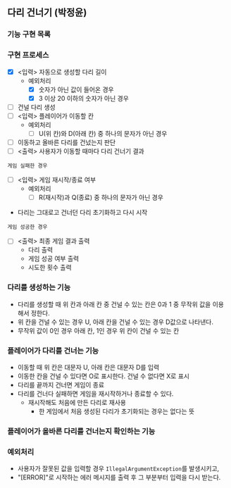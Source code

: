 ## 다리 건너기 (박정윤)

### 기능 구현 목록

### 구현 프로세스
- [x] <입력> 자동으로 생성할 다리 길이
  - 예외처리
    - [x] 숫자가 아닌 값이 들어온 경우
    - [x] 3 이상 20 이하의 숫자가 아닌 경우
- [ ] 건널 다리 생성
- [ ] <입력> 플레이어가 이동할 칸
  - 예외처리
    - [ ] U(위 칸)와 D(아래 칸) 중 하나의 문자가 아닌 경우
- [ ] 이동하고 올바른 다리를 건넜는지 판단
- [ ] <출력> 사용자가 이동할 때마다 다리 건너기 결과

`게임 실패한 경우`
- [ ] <입력> 게임 재시작/종료 여부
  - 예외처리
    - [ ] R(재시작)과 Q(종료) 중 하나의 문자가 아닌 경우
- 다리는 그대로고 건너던 다리 초기화하고 다시 시작

`게임 성공한 경우`
- [ ] <출력> 최종 게임 결과 출력
  - 다리 출력
  - 게임 성공 여부 출력
  - 시도한 횟수 출력

### 다리를 생성하는 기능
- 다리를 생성할 때 위 칸과 아래 칸 중 건널 수 있는 칸은 0과 1 중 무작위 값을 이용해서 정한다.
- 위 칸을 건널 수 있는 경우 U, 아래 칸을 건널 수 있는 경우 D값으로 나타낸다.
- 무작위 값이 0인 경우 아래 칸, 1인 경우 위 칸이 건널 수 있는 칸

### 플레이어가 다리를 건너는 기능
- 이동할 때 위 칸은 대문자 U, 아래 칸은 대문자 D를 입력
- 이동한 칸을 건널 수 있다면 O로 표시한다. 건널 수 없다면 X로 표시
- 다리를 끝까지 건너면 게임이 종료
- 다리를 건너다 실패하면 게임을 재시작하거나 종료할 수 있다. 
  - 재시작해도 처음에 만든 다리로 재사용
    - 한 게임에서 처음 생성된 다리가 초기화되는 경우는 없다는 뜻

### 플레이어가 올바른 다리를 건너는지 확인하는 기능

### 예외처리

- 사용자가 잘못된 값을 입력할 경우 `IllegalArgumentException`를 발생시키고,
- "[ERROR]"로 시작하는 에러 메시지를 출력 후 그 부분부터 입력을 다시 받는다.